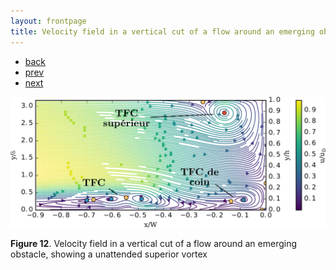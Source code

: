 ```yaml
---
layout: frontpage
title: Velocity field in a vertical cut of a flow around an emerging obstacle, showing a unattended superior vortex
---
```


<div class="navbar">
  <div class="navbar-inner">
      <ul class="nav">
        <li><a href="../../index.html#flow-around-obstacles">back</a></li>
          <li><a href="schema_manip.html">prev</a></li>
          <li><a href="attracteur_2_5p.html">next</a></li>
      </ul>
  </div>
</div>


![Superior HSV](../../assets/pics/vortex_superieur.png)

**Figure 12**.
Velocity field in a vertical cut of a flow around an emerging obstacle, showing a unattended superior vortex
